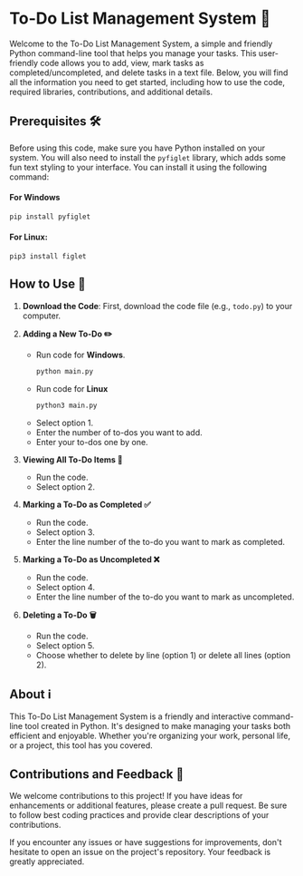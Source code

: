 # To-Do List Management System 📝

Welcome to the To-Do List Management System, a simple and friendly Python command-line tool that helps you manage your tasks. This user-friendly code allows you to add, view, mark tasks as completed/uncompleted, and delete tasks in a text file. Below, you will find all the information you need to get started, including how to use the code, required libraries, contributions, and additional details.

## Prerequisites 🛠️
Before using this code, make sure you have Python installed on your system. You will also need to install the `pyfiglet` library, which adds some fun text styling to your interface. You can install it using the following command:
#### For Windows
```bash
pip install pyfiglet
```
#### For Linux:
    pip3 install figlet

## How to Use 🚀
1. **Download the Code**: First, download the code file (e.g., `todo.py`) to your computer.

2. **Adding a New To-Do ✏️**
   - Run code for **Windows**.
        ```bash
        python main.py
        ```
    - Run code for **Linux**
        ```bash
        python3 main.py
        ```
   - Select option 1.
   - Enter the number of to-dos you want to add.
   - Enter your to-dos one by one.

3. **Viewing All To-Do Items 👀**
   - Run the code.
   - Select option 2.

4. **Marking a To-Do as Completed ✅**
   - Run the code.
   - Select option 3.
   - Enter the line number of the to-do you want to mark as completed.

5. **Marking a To-Do as Uncompleted ❌**
   - Run the code.
   - Select option 4.
   - Enter the line number of the to-do you want to mark as uncompleted.

6. **Deleting a To-Do 🗑️**
   - Run the code.
   - Select option 5.
   - Choose whether to delete by line (option 1) or delete all lines (option 2).

## About ℹ️
This To-Do List Management System is a friendly and interactive command-line tool created in Python. It's designed to make managing your tasks both efficient and enjoyable. Whether you're organizing your work, personal life, or a project, this tool has you covered.

## Contributions and Feedback 🤝
We welcome contributions to this project! If you have ideas for enhancements or additional features, please create a pull request. Be sure to follow best coding practices and provide clear descriptions of your contributions.

If you encounter any issues or have suggestions for improvements, don't hesitate to open an issue on the project's repository. Your feedback is greatly appreciated.

